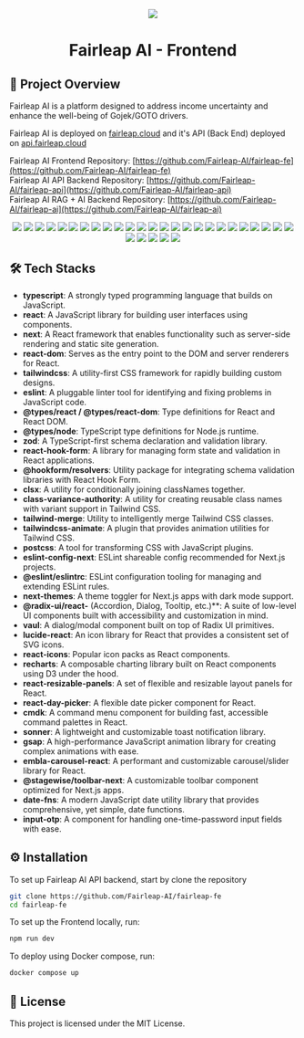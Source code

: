<p align="center">
  <img src="assets/logo.png"/>
  <h1 align="center">Fairleap AI - Frontend</h1>
</p>
   
## 📘 Project Overview
Fairleap AI is a platform designed to address income uncertainty and enhance the well-being of Gojek/GOTO drivers.

Fairleap AI is deployed on [fairleap.cloud](https://fairleap.cloud) and it's API (Back End) deployed on [api.fairleap.cloud](https://api.fairleap.cloud)

Fairleap AI Frontend Repository: [https://github.com/Fairleap-AI/fairleap-fe](https://github.com/Fairleap-AI/fairleap-fe)<br>
Fairleap AI API Backend Repository: [https://github.com/Fairleap-AI/fairleap-api](https://github.com/Fairleap-AI/fairleap-api)<br>
Fairleap AI RAG + AI Backend Repository: [https://github.com/Fairleap-AI/fairleap-ai](https://github.com/Fairleap-AI/fairleap-ai)

<p align="center">
  <img src="assets/screenshots/1.png"/>
  <img src="assets/screenshots/2.png"/>
  <img src="assets/screenshots/3.png"/>
  <img src="assets/screenshots/4.png"/>
  <img src="assets/screenshots/5.png"/>
  <img src="assets/screenshots/6.png"/>
  <img src="assets/screenshots/7.png"/>
  <img src="assets/screenshots/8.png"/>
  <img src="assets/screenshots/9.png"/>
  <img src="assets/screenshots/10.png"/>
  <img src="assets/screenshots/11.png"/>
  <img src="assets/screenshots/12.png"/>
  <img src="assets/screenshots/13.png"/>
  <img src="assets/screenshots/14.png"/>
  <img src="assets/screenshots/15.png"/>
  <img src="assets/screenshots/16.png"/>
  <img src="assets/screenshots/17.png"/>
  <img src="assets/screenshots/18.png"/>
  <img src="assets/screenshots/19.png"/>
  <img src="assets/screenshots/20.png"/>
  <img src="assets/screenshots/21.png"/>
  <img src="assets/screenshots/22.png"/>
  <img src="assets/screenshots/23.png"/>
  <img src="assets/screenshots/24.png"/>
  <img src="assets/screenshots/25.png"/>
  <img src="assets/screenshots/26.png"/>
  <img src="assets/screenshots/27.png"/>
  <img src="assets/screenshots/28.png"/>
  <img src="assets/screenshots/29.png"/>
  <img src="assets/screenshots/30.png"/>
</p>

## 🛠️ Tech Stacks

- **typescript**: A strongly typed programming language that builds on JavaScript.
- **react**: A JavaScript library for building user interfaces using components.
- **next**: A React framework that enables functionality such as server-side rendering and static site generation.
- **react-dom**: Serves as the entry point to the DOM and server renderers for React.
- **tailwindcss**: A utility-first CSS framework for rapidly building custom designs.
- **eslint**: A pluggable linter tool for identifying and fixing problems in JavaScript code.
- **@types/react / @types/react-dom**: Type definitions for React and React DOM.
- **@types/node**: TypeScript type definitions for Node.js runtime.
- **zod**: A TypeScript-first schema declaration and validation library.
- **react-hook-form**: A library for managing form state and validation in React applications.
- **@hookform/resolvers**: Utility package for integrating schema validation libraries with React Hook Form.
- **clsx**: A utility for conditionally joining classNames together.
- **class-variance-authority**: A utility for creating reusable class names with variant support in Tailwind CSS.
- **tailwind-merge**: Utility to intelligently merge Tailwind CSS classes.
- **tailwindcss-animate**: A plugin that provides animation utilities for Tailwind CSS.
- **postcss**: A tool for transforming CSS with JavaScript plugins.
- **eslint-config-next**: ESLint shareable config recommended for Next.js projects.
- **@eslint/eslintrc**: ESLint configuration tooling for managing and extending ESLint rules.
- **next-themes**: A theme toggler for Next.js apps with dark mode support.
- **@radix-ui/react-** (Accordion, Dialog, Tooltip, etc.)\*\*: A suite of low-level UI components built with accessibility and customization in mind.
- **vaul**: A dialog/modal component built on top of Radix UI primitives.
- **lucide-react**: An icon library for React that provides a consistent set of SVG icons.
- **react-icons**: Popular icon packs as React components.
- **recharts**: A composable charting library built on React components using D3 under the hood.
- **react-resizable-panels**: A set of flexible and resizable layout panels for React.
- **react-day-picker**: A flexible date picker component for React.
- **cmdk**: A command menu component for building fast, accessible command palettes in React.
- **sonner**: A lightweight and customizable toast notification library.
- **gsap**: A high-performance JavaScript animation library for creating complex animations with ease.
- **embla-carousel-react**: A performant and customizable carousel/slider library for React.
- **@stagewise/toolbar-next**: A customizable toolbar component optimized for Next.js apps.
- **date-fns**: A modern JavaScript date utility library that provides comprehensive, yet simple, date functions.
- **input-otp**: A component for handling one-time-password input fields with ease.


## ⚙️ Installation
To set up Fairleap AI API backend, start by clone the repository
   ```sh
   git clone https://github.com/Fairleap-AI/fairleap-fe
   cd fairleap-fe
   ```

To set up the Frontend locally, run:
   ```sh
   npm run dev
   ```

To deploy using Docker compose, run:
   ```sh
   docker compose up
   ```

## 📝 License
This project is licensed under the MIT License.